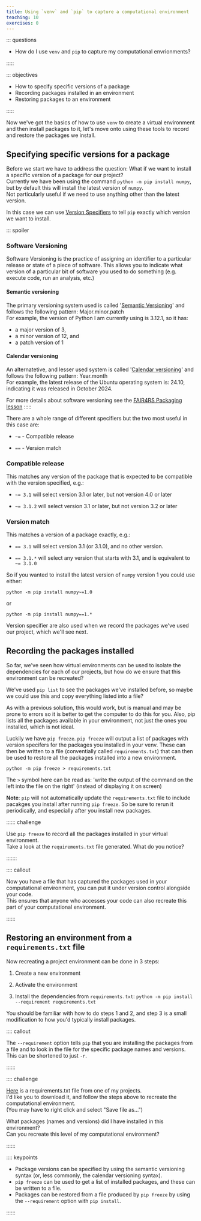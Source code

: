 ```yaml
---
title: Using `venv` and `pip` to capture a computational environment
teaching: 10
exercises: 0
---
```


::: questions

- How do I use `venv` and `pip` to capture my computational envrionments?

:::::

::: objectives

- How to specify specific versions of a package
- Recording packages installed in an environment
- Restoring packages to an environment

:::::

Now we've got the basics of how to use `venv` to create a virtual environment and then install 
packages to it, let's move onto using these tools to record and restore the packages we install.

## Specifying specific versions for a package

Before we start we have to address the question: What if we want to install a specific version of a 
package for our project?  
Currently we have been using the command `python -m pip install numpy`, but by default this will 
install the latest version of `numpy`.  
Not particularly useful if we need to use anything other than the latest version.

In this case we can use 
[Version Specifiers](https://packaging.python.org/en/latest/specifications/version-specifiers/#id5) 
to tell `pip` exactly which version we want to install.

::: spoiler

### Software Versioning

Software Versioning is the practice of assigning an identifier to a particular release or state of 
a piece of software. This allows you to indicate what version of a particular bit of software you 
used to do something (e.g. execute code, run an analysis, etc.)

#### Semantic versioning
The primary versioning system used is called '[Semantic Versioning](https://semver.org)' and follows the following 
pattern: Major.minor.patch  
For example, the version of Python I am currently using is 3.12.1, so it has:
  - a major version of 3,  
  - a minor version of 12, and  
  - a patch version of 1  

#### Calendar versioning
An alternatetive, and lesser used system is called '[Calendar versioning](https://calver.org)' and follows the following
pattern: Year.month  
For example, the latest release of the Ubuntu operating system is: 24.10, indicating it was 
released in October 2024.  

For more details about software versioning see the 
[FAIR4RS Packaging lesson](https://christopher-wild.github.io/FAIR4RS-Packaging/index.html)
:::::

There are a whole range of different specifiers but the two most useful in this case are:  

  - `~=` - Compatible release  

  - `==` - Version match  

### Compatible release

This matches any version of the package that is expected to be compatible with the version 
specified, e.g.:  

  - `~= 3.1` will select version 3.1 or later, but not version 4.0 or later 

  - `~= 3.1.2` will select version 3.1 or later, but not version 3.2 or later

### Version match

This matches a version of a package exactly, e.g.:

  - `== 3.1` will select version 3.1 (or 3.1.0), and no other version.

  - `== 3.1.*` will select any version that starts with 3.1, and is equivalent to `~= 3.1.0`

So if you wanted to install the latest version of `numpy` version 1 you could use either:

```
python -m pip install numpy~=1.0
```

or

```
python -m pip install numpy==1.*
```

Version specifier are also used when we record the packages we've used our project, which we'll see 
next.

## Recording the packages installed

So far, we've seen how virtual environments can be used to isolate the dependencies for each of our 
projects, but how do we ensure that this environment can be recreated?

We've used `pip list` to see the packages we've installed before, so maybe we could use this and 
copy everything listed into a file?

As with a previous solution, this would work, but is manual and may be prone to errors so it is 
better to get the computer to do this for you. Also, pip lists all the packages available in your 
environment, not just the ones you installed, which is not ideal.

Luckily we have `pip freeze`. `pip freeze` will output a list of packages with version specifers 
for the packages you installed in your venv. These can then be written to a file (conventially 
called `requirements.txt`) that can then be used to restore all the packages installed into a new 
environment.

```
python -m pip freeze > requirements.txt
```

The `>` symbol here can be read as: 'write the output of the command on the left into the file on 
the right' (instead of displaying it on screen)

**Note**: `pip` will not automatically update the `requirements.txt` file to include pacakges you 
install after running `pip freeze`. So be sure to rerun it periodically, and especially after you 
install new packages.

:::::: challenge

Use `pip freeze` to record all the packages installed in your virtual environment.  
Take a look at the `requirements.txt` file generated. What do you notice?

:::::::

:::: callout

Now you have a file that has captured the packages used in your computational environment, you can 
put it under version control alongside your code.  
This ensures that anyone who accesses your code can also recreate this part of your computational 
environment.

::::::

## Restoring an environment from a `requirements.txt` file

Now recreating a project environment can be done in 3 steps:

1. Create a new environment

2. Activate the environment

3. Install the dependencies from `requirements.txt`: 
`python -m pip install --requirement requirements.txt`

You should be familiar with how to do steps 1 and 2, and step 3 is a small modification to how 
you'd typically install packages.

:::: callout

The `--requirement` option tells `pip` that you are installing the packages from a file and to 
look in the file for the specific package names and versions.  
This can be shortened to just `-r`.

::::::

:::: challenge

[Here](files/requirements.txt) is a requirements.txt file from one of my projects.  
I'd like you to download it, and follow the steps above to recreate the computational environment.  
(You may have to right click and select "Save file as...")  

What packages (names and versions) did I have installed in this environment?  
Can you recreate this level of my computational environment?

::::::

:::: keypoints

 - Package versions can be specified by using the semantic versioning syntax (or, less commonly, 
 the calendar versioning syntax).
 - `pip freeze` can be used to get a list of installed packages, and these can be written to a file.
 - Packages can be restored from a file produced by `pip freeze` by using the `--requirement` 
option with `pip install`.

::::::
